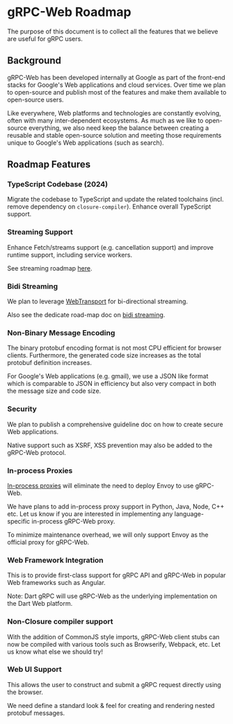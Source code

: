 # gRPC-Web Roadmap

The purpose of this document is to collect all the features that we believe are
useful for gRPC users.

## Background

gRPC-Web has been developed internally at Google as part of the front-end
stacks for Google's Web applications and cloud services. Over time we plan to
open-source and publish most of the features and make them available to open-source
users.

Like everywhere, Web platforms and technologies are constantly evolving, often
with many inter-dependent ecosystems. As much as we like to open-source
everything, we also need keep the balance between creating a reusable and stable
open-source solution and meeting those requirements unique to Google's Web applications
(such as search). 

## Roadmap Features

### TypeScript Codebase (2024)
Migrate the codebase to TypeScript and update the related toolchains (incl. remove
dependency on `closure-compiler`). Enhance overall TypeScript support.

### Streaming Support

Enhance Fetch/streams support (e.g. cancellation support) and improve runtime
support, including service workers.

See streaming roadmap [here](streaming-roadmap.md).

### Bidi Streaming

We plan to leverage [WebTransport](https://web.dev/webtransport/) for bi-directional streaming.

Also see the dedicate road-map doc on [bidi streaming](streaming-roadmap.md).

### Non-Binary Message Encoding

The binary protobuf encoding format is not most CPU efficient for browser
clients. Furthermore, the generated code size increases as the total protobuf
definition increases.

For Google's Web applications (e.g. gmail), we use a JSON like format which is
comparable to JSON in efficiency but also very compact in both the message size
and code size.

### Security

We plan to publish a comprehensive guideline doc on how to create secure Web
applications.

Native support such as XSRF, XSS prevention may also be added to the gRPC-Web
protocol.

### In-process Proxies

[In-process proxies](https://github.com/grpc/grpc-web/blob/master/doc/in-process-proxy.md)
will eliminate the need to deploy Envoy to use gRPC-Web. 

We have plans to add in-process proxy support in Python, Java, Node, C++ etc. Let us know
if you are interested in implementing any language-specific in-process
gRPC-Web proxy.

To minimize maintenance overhead, we will only support Envoy as the official proxy for gRPC-Web.

### Web Framework Integration

This is to provide first-class support for gRPC API and gRPC-Web in popular Web
frameworks such as Angular. 

Note: Dart gRPC will use gRPC-Web as the underlying implementation on the
Dart Web platform.

### Non-Closure compiler support

With the addition of CommonJS style imports, gRPC-Web client stubs can now be
compiled with various tools such as Browserify, Webpack, etc. Let us know
what else we should try!

### Web UI Support

This allows the user to construct and submit a gRPC request directly using the
browser.

We need define a standard look & feel for creating and rendering nested protobuf
messages.
